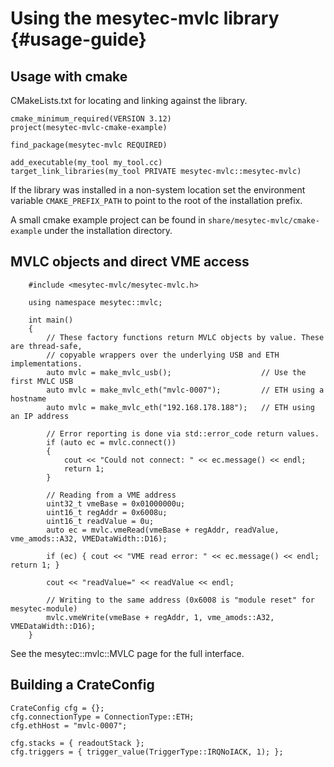 Using the mesytec-mvlc library {#usage-guide}
=============================================

Usage with cmake
----------------

CMakeLists.txt for locating and linking against the library.

    cmake_minimum_required(VERSION 3.12)
    project(mesytec-mvlc-cmake-example)

    find_package(mesytec-mvlc REQUIRED)

    add_executable(my_tool my_tool.cc)
    target_link_libraries(my_tool PRIVATE mesytec-mvlc::mesytec-mvlc)

If the library was installed in a non-system location set the environment
variable `CMAKE_PREFIX_PATH` to point to the root of the installation prefix.

A small cmake example project can be found in
`share/mesytec-mvlc/cmake-example` under the installation directory.

MVLC objects and direct VME access
----------------------------------

~~~~~~~~~~~~~~~~~~~~~~~~~~~~~~~~~~~~~~~~~~~~~~~~~~~~~~~~~~~~~~~~~~~~~~~~~~~~~~~~~~~~~{.cc}
    #include <mesytec-mvlc/mesytec-mvlc.h>

    using namespace mesytec::mvlc;

    int main()
    {
        // These factory functions return MVLC objects by value. These are thread-safe,
        // copyable wrappers over the underlying USB and ETH implementations.
        auto mvlc = make_mvlc_usb();                    // Use the first MVLC USB
        auto mvlc = make_mvlc_eth("mvlc-0007");         // ETH using a hostname
        auto mvlc = make_mvlc_eth("192.168.178.188");   // ETH using an IP address

        // Error reporting is done via std::error_code return values.
        if (auto ec = mvlc.connect())
        {
            cout << "Could not connect: " << ec.message() << endl;
            return 1;
        }

        // Reading from a VME address
        uint32_t vmeBase = 0x01000000u;
        uint16_t regAddr = 0x6008u;
        uint16_t readValue = 0u;
        auto ec = mvlc.vmeRead(vmeBase + regAddr, readValue, vme_amods::A32, VMEDataWidth::D16);

        if (ec) { cout << "VME read error: " << ec.message() << endl; return 1; }

        cout << "readValue=" << readValue << endl;

        // Writing to the same address (0x6008 is "module reset" for mesytec-module)
        mvlc.vmeWrite(vmeBase + regAddr, 1, vme_amods::A32, VMEDataWidth::D16);
    }
~~~~~~~~~~~~~~~~~~~~~~~~~~~~~~~~~~~~~~~~~~~~~~~~~~~~~~~~~~~~~~~~~~~~~~~~~~~~~~~~~~~~~

See the mesytec::mvlc::MVLC page for the full interface.

Building a CrateConfig
----------------------

~~~~~~~~~~~~~~~~~~~~~~~~~~~~~~~~~~~~~~~~~~~~~~~~~~~~~~~~~~~~~~~~~~~~~~~~~~~~~~~~~~~~~{.cc}
CrateConfig cfg = {};
cfg.connectionType = ConnectionType::ETH;
cfg.ethHost = "mvlc-0007";

cfg.stacks = { readoutStack };
cfg.triggers = { trigger_value(TriggerType::IRQNoIACK, 1); };

~~~~~~~~~~~~~~~~~~~~~~~~~~~~~~~~~~~~~~~~~~~~~~~~~~~~~~~~~~~~~~~~~~~~~~~~~~~~~~~~~~~~~
